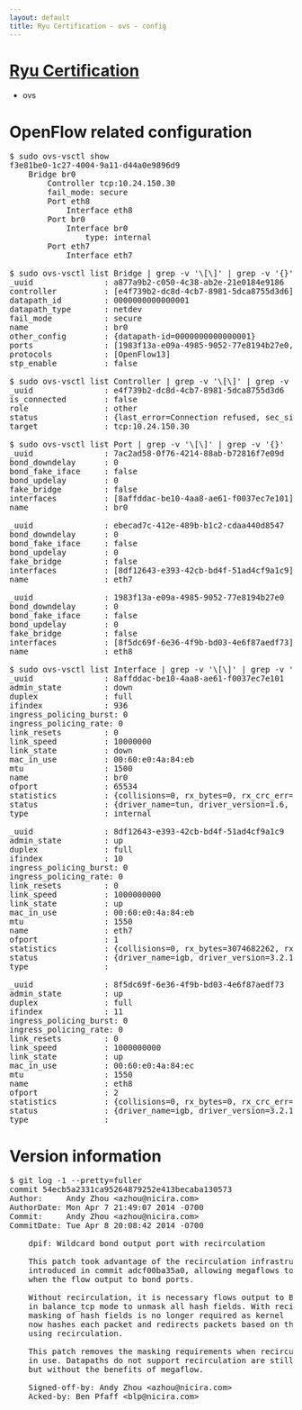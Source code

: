 ```yaml
---
layout: default
title: Ryu Certification - ovs - config
---
```

# [Ryu Certification](http://osrg.github.io/ryu/certification.html)
* ovs 

# OpenFlow related configuration
<pre>
$ sudo ovs-vsctl show
f3e81be0-1c27-4004-9a11-d44a0e9896d9
    Bridge br0
        Controller tcp:10.24.150.30
        fail_mode: secure
        Port eth8
            Interface eth8
        Port br0
            Interface br0
                type: internal
        Port eth7
            Interface eth7

$ sudo ovs-vsctl list Bridge | grep -v '\[\]' | grep -v '{}'
_uuid               : a877a9b2-c050-4c38-ab2e-21e0184e9186
controller          : [e4f739b2-dc8d-4cb7-8981-5dca8755d3d6]
datapath_id         : 0000000000000001
datapath_type       : netdev
fail_mode           : secure
name                : br0
other_config        : {datapath-id=0000000000000001}
ports               : [1983f13a-e09a-4985-9052-77e8194b27e0, 7ac2ad58-0f76-4214-88ab-b72816f7e09d, ebecad7c-412e-489b-b1c2-cdaa440d8547]
protocols           : [OpenFlow13]
stp_enable          : false

$ sudo ovs-vsctl list Controller | grep -v '\[\]' | grep -v '{}'
_uuid               : e4f739b2-dc8d-4cb7-8981-5dca8755d3d6
is_connected        : false
role                : other
status              : {last_error=Connection refused, sec_since_connect=927, sec_since_disconnect=1, state=BACKOFF}
target              : tcp:10.24.150.30

$ sudo ovs-vsctl list Port | grep -v '\[\]' | grep -v '{}'
_uuid               : 7ac2ad58-0f76-4214-88ab-b72816f7e09d
bond_downdelay      : 0
bond_fake_iface     : false
bond_updelay        : 0
fake_bridge         : false
interfaces          : [8affddac-be10-4aa8-ae61-f0037ec7e101]
name                : br0

_uuid               : ebecad7c-412e-489b-b1c2-cdaa440d8547
bond_downdelay      : 0
bond_fake_iface     : false
bond_updelay        : 0
fake_bridge         : false
interfaces          : [8df12643-e393-42cb-bd4f-51ad4cf9a1c9]
name                : eth7

_uuid               : 1983f13a-e09a-4985-9052-77e8194b27e0
bond_downdelay      : 0
bond_fake_iface     : false
bond_updelay        : 0
fake_bridge         : false
interfaces          : [8f5dc69f-6e36-4f9b-bd03-4e6f87aedf73]
name                : eth8

$ sudo ovs-vsctl list Interface | grep -v '\[\]' | grep -v '{}'
_uuid               : 8affddac-be10-4aa8-ae61-f0037ec7e101
admin_state         : down
duplex              : full
ifindex             : 936
ingress_policing_burst: 0
ingress_policing_rate: 0
link_resets         : 0
link_speed          : 10000000
link_state          : down
mac_in_use          : 00:60:e0:4a:84:eb
mtu                 : 1500
name                : br0
ofport              : 65534
statistics          : {collisions=0, rx_bytes=0, rx_crc_err=0, rx_dropped=0, rx_errors=0, rx_frame_err=0, rx_over_err=0, rx_packets=0, tx_bytes=0, tx_dropped=0, tx_errors=0, tx_packets=0}
status              : {driver_name=tun, driver_version=1.6, firmware_version=N/A}
type                : internal

_uuid               : 8df12643-e393-42cb-bd4f-51ad4cf9a1c9
admin_state         : up
duplex              : full
ifindex             : 10
ingress_policing_burst: 0
ingress_policing_rate: 0
link_resets         : 0
link_speed          : 1000000000
link_state          : up
mac_in_use          : 00:60:e0:4a:84:eb
mtu                 : 1550
name                : eth7
ofport              : 1
statistics          : {collisions=0, rx_bytes=3074682262, rx_crc_err=0, rx_dropped=0, rx_errors=0, rx_frame_err=0, rx_over_err=0, rx_packets=72751121, tx_bytes=0, tx_dropped=0, tx_errors=0, tx_packets=0}
status              : {driver_name=igb, driver_version=3.2.10-k, firmware_version=3.10-0}
type                : 

_uuid               : 8f5dc69f-6e36-4f9b-bd03-4e6f87aedf73
admin_state         : up
duplex              : full
ifindex             : 11
ingress_policing_burst: 0
ingress_policing_rate: 0
link_resets         : 0
link_speed          : 1000000000
link_state          : up
mac_in_use          : 00:60:e0:4a:84:ec
mtu                 : 1550
name                : eth8
ofport              : 2
statistics          : {collisions=0, rx_bytes=0, rx_crc_err=0, rx_dropped=0, rx_errors=0, rx_frame_err=0, rx_over_err=0, rx_packets=0, tx_bytes=7095635, tx_dropped=0, tx_errors=0, tx_packets=75633}
status              : {driver_name=igb, driver_version=3.2.10-k, firmware_version=3.10-0}
type                : 
</pre>

# Version information
<pre>
$ git log -1 --pretty=fuller
commit 54ecb5a2331ca95264879252e413becaba130573
Author:     Andy Zhou &lt;azhou@nicira.com&gt;
AuthorDate: Mon Apr 7 21:49:07 2014 -0700
Commit:     Andy Zhou &lt;azhou@nicira.com&gt;
CommitDate: Tue Apr 8 20:08:42 2014 -0700

    dpif: Wildcard bond output port with recirculation
    
    This patch took advantage of the recirculation infrastructure
    introduced in commit adcf00ba35a0, allowing megaflows to be generated
    when the flow output to bond ports.
    
    Without recirculation, it is necessary flows output to Bond ports
    in balance_tcp mode to unmask all hash fields. With recirculation,
    masking of hash fields is no longer required as kernel
    now hashes each packet and redirects packets based on the hash value
    using recirculation.
    
    This patch removes the masking requirements when recirculation is
    in use. Datapaths do not support recirculation are still supported,
    but without the benefits of megaflow.
    
    Signed-off-by: Andy Zhou &lt;azhou@nicira.com&gt;
    Acked-by: Ben Pfaff &lt;blp@nicira.com&gt;
</pre>
